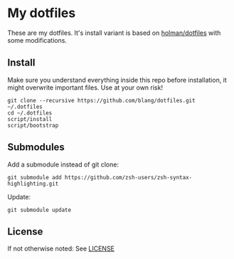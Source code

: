 My dotfiles
==============

These are my dotfiles.
It's install variant is based on [holman/dotfiles](https://github.com/holman/dotfiles) with some modifications.


Install
-------
Make sure you understand everything inside this repo before installation, it might overwrite important files. Use at your own risk!

```
git clone --recursive https://github.com/blang/dotfiles.git ~/.dotfiles
cd ~/.dotfiles
script/install
script/bootstrap
```

Submodules
----------
Add a submodule instead of git clone:
```
git submodule add https://github.com/zsh-users/zsh-syntax-highlighting.git
```

Update:
```
git submodule update
```

License
-------
If not otherwise noted: See [LICENSE](LICENSE)

